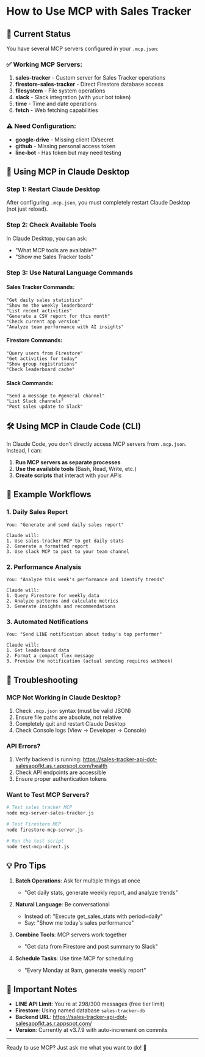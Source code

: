 # How to Use MCP with Sales Tracker

## 🎯 Current Status

You have several MCP servers configured in your `.mcp.json`:

### ✅ Working MCP Servers:
1. **sales-tracker** - Custom server for Sales Tracker operations
2. **firestore-sales-tracker** - Direct Firestore database access
3. **filesystem** - File system operations
4. **slack** - Slack integration (with your bot token)
5. **time** - Time and date operations
6. **fetch** - Web fetching capabilities

### ⚠️ Need Configuration:
- **google-drive** - Missing client ID/secret
- **github** - Missing personal access token
- **line-bot** - Has token but may need testing

## 🚀 Using MCP in Claude Desktop

### Step 1: Restart Claude Desktop
After configuring `.mcp.json`, you must completely restart Claude Desktop (not just reload).

### Step 2: Check Available Tools
In Claude Desktop, you can ask:
- "What MCP tools are available?"
- "Show me Sales Tracker tools"

### Step 3: Use Natural Language Commands

#### Sales Tracker Commands:
```
"Get daily sales statistics"
"Show me the weekly leaderboard"
"List recent activities"
"Generate a CSV report for this month"
"Check current app version"
"Analyze team performance with AI insights"
```

#### Firestore Commands:
```
"Query users from Firestore"
"Get activities for today"
"Show group registrations"
"Check leaderboard cache"
```

#### Slack Commands:
```
"Send a message to #general channel"
"List Slack channels"
"Post sales update to Slack"
```

## 🛠️ Using MCP in Claude Code (CLI)

In Claude Code, you don't directly access MCP servers from `.mcp.json`. Instead, I can:

1. **Run MCP servers as separate processes**
2. **Use the available tools** (Bash, Read, Write, etc.)
3. **Create scripts** that interact with your APIs

## 📝 Example Workflows

### 1. Daily Sales Report
```
You: "Generate and send daily sales report"

Claude will:
1. Use sales-tracker MCP to get daily stats
2. Generate a formatted report
3. Use slack MCP to post to your team channel
```

### 2. Performance Analysis
```
You: "Analyze this week's performance and identify trends"

Claude will:
1. Query Firestore for weekly data
2. Analyze patterns and calculate metrics
3. Generate insights and recommendations
```

### 3. Automated Notifications
```
You: "Send LINE notification about today's top performer"

Claude will:
1. Get leaderboard data
2. Format a compact flex message
3. Preview the notification (actual sending requires webhook)
```

## 🔧 Troubleshooting

### MCP Not Working in Claude Desktop?
1. Check `.mcp.json` syntax (must be valid JSON)
2. Ensure file paths are absolute, not relative
3. Completely quit and restart Claude Desktop
4. Check Console logs (View → Developer → Console)

### API Errors?
1. Verify backend is running: https://sales-tracker-api-dot-salesappfkt.as.r.appspot.com/health
2. Check API endpoints are accessible
3. Ensure proper authentication tokens

### Want to Test MCP Servers?
```bash
# Test sales tracker MCP
node mcp-server-sales-tracker.js

# Test Firestore MCP
node firestore-mcp-server.js

# Run the test script
node test-mcp-direct.js
```

## 💡 Pro Tips

1. **Batch Operations**: Ask for multiple things at once
   - "Get daily stats, generate weekly report, and analyze trends"

2. **Natural Language**: Be conversational
   - Instead of: "Execute get_sales_stats with period=daily"
   - Say: "Show me today's sales performance"

3. **Combine Tools**: MCP servers work together
   - "Get data from Firestore and post summary to Slack"

4. **Schedule Tasks**: Use time MCP for scheduling
   - "Every Monday at 9am, generate weekly report"

## 🚨 Important Notes

- **LINE API Limit**: You're at 298/300 messages (free tier limit)
- **Firestore**: Using named database `sales-tracker-db`
- **Backend URL**: https://sales-tracker-api-dot-salesappfkt.as.r.appspot.com/
- **Version**: Currently at v3.7.9 with auto-increment on commits

---

Ready to use MCP? Just ask me what you want to do! 🎉